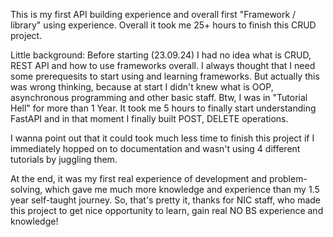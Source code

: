 This is my first API building experience and overall first "Framework / library" using experience.
Overall it took me 25+ hours to finish this CRUD project.

Little background: Before starting (23.09.24) I had no idea what is CRUD, REST API and how to use frameworks overall. 
I always thought that I need some prerequesits to start using and learning frameworks. 
But actually this was wrong thinking, because at start I didn't knew what is OOP, asynchronous programming and other basic staff.
Btw, I was in "Tutorial Hell" for more than 1 Year.
It took me 5 hours to finally start understanding FastAPI and in that moment I finally built POST, DELETE operations.

I wanna point out that it could took much less time to finish this project if I immediately hopped on to documentation and wasn't using 4 different tutorials by juggling them.

At the end, it was my first real experience of development and problem-solving, which gave me much more knowledge and experience than my 1.5 year self-taught journey.
So, that's pretty it, thanks for NIC staff, who made this project to get nice opportunity to learn, gain real NO BS experience and knowledge!
